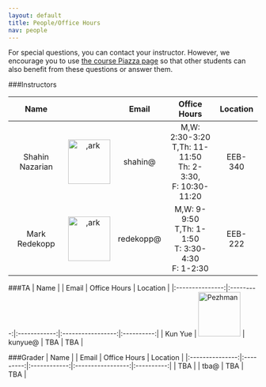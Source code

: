 ```yaml
---
layout: default
title: People/Office Hours
nav: people
---
```


For special questions, you can contact your instructor. However, we encourage you to use [the course Piazza page]( {{site.data.main.piazza}} )</a> so that other students can also benefit from these questions or answer them.

###Instructors

|  Name         |           | Email        | Office Hours      | Location   |
|:-------------:|:---------:|:------------:|:-----------------:|:----------:|
| Shahin Nazarian | <img class="alignnone size-full wp-image-279" src="http://bits.usc.edu/cs103/wp-content/uploads/sites/11/2014/08/download.jpg" alt=",ark" width="85" height="90" />   | shahin@    | M,W: 2:30-3:20<br>T,Th: 11-11:50<br>Th: 2-3:30,<br>F: 10:30-11:20 | EEB-340     |
| Mark Redekopp | <img class="alignnone size-full wp-image-279" src="http://bits.usc.edu/wordpress/wp-content/uploads/sites/13/2014/08/ark.jpg" alt=",ark" width="85" height="90" />   | redekopp@    | M,W: 9-9:50<br>T,Th: 1-1:50<br>T: 3:30-4:30<br>F: 1-2:30       | EEB-222    |

###TA
|  Name           |           | Email        | Office Hours      | Location   |
|:---------------:|:---------:|:------------:|:-----------------:|:----------:|
| Kun Yue | <img src="http://bits.usc.edu/cs103/wp-content/uploads/sites/11/2014/08/download.jpg" alt="Pezhman" width="85" height="90" class="alignnone size-thumbnail wp-image-1629" />                          | kunyue@     | TBA               | TBA    |


###Grader
|  Name           |           | Email        | Office Hours      | Location   |
|:---------------:|:---------:|:------------:|:-----------------:|:----------:|
| TBA             |           | tba@         | TBA               | TBA        |

